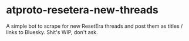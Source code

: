 # atproto-resetera-new-threads
A simple bot to scrape for new ResetEra threads and post them as titles / links to Bluesky. Shit's WIP, don't ask.
